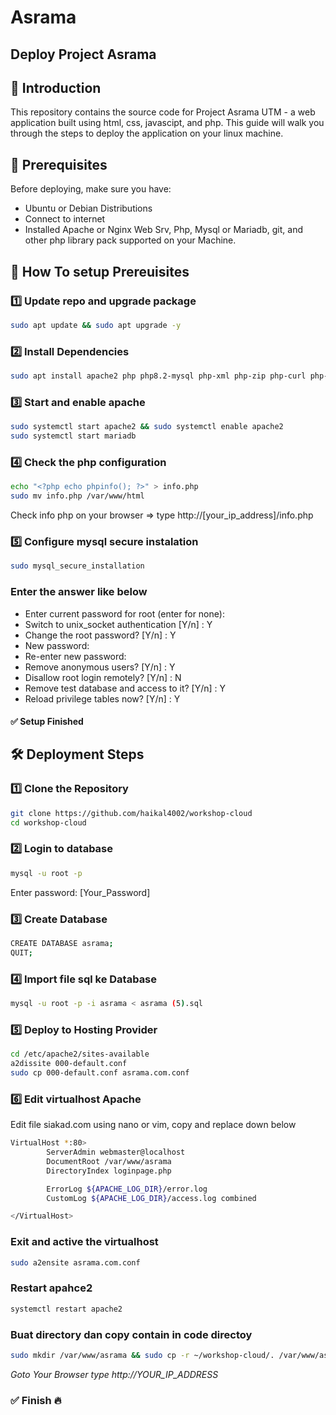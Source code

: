 # Asrama

## Deploy Project Asrama

## 🚀 Introduction
This repository contains the source code for Project Asrama UTM - a web application built using html, css, javascipt, and php. This guide will walk you through the steps to deploy the application on your linux machine.

## 📌 Prerequisites
Before deploying, make sure you have:
- Ubuntu or Debian Distributions
- Connect to internet
- Installed Apache or Nginx  Web Srv, Php, Mysql or Mariadb, git, and other php library pack supported on your Machine.

## 📌 How To setup Prereuisites
### 1️⃣ Update repo and upgrade package
```sh
sudo apt update && sudo apt upgrade -y
```
### 2️⃣ Install Dependencies
```sh
sudo apt install apache2 php php8.2-mysql php-xml php-zip php-curl php-mbstring php-gd mariadb-server git -y
```
### 3️⃣ Start and enable apache
```sh
sudo systemctl start apache2 && sudo systemctl enable apache2
sudo systemctl start mariadb
```

### 4️⃣ Check the php configuration
```sh
echo "<?php echo phpinfo(); ?>" > info.php
sudo mv info.php /var/www/html
```
Check info php on your browser =>  type http://[your_ip_address]/info.php

### 5️⃣ Configure mysql secure instalation
```sh
sudo mysql_secure_installation
```
### Enter the answer like below
- Enter current password for root (enter for none): 
- Switch to unix_socket authentication [Y/n] : Y
- Change the root password? [Y/n] : Y
- New password: 
- Re-enter new password:
- Remove anonymous users? [Y/n] : Y
- Disallow root login remotely? [Y/n] : N
- Remove test database and access to it? [Y/n] : Y
- Reload privilege tables now? [Y/n] : Y

#### ✅ **Setup Finished**


## 🛠 Deployment Steps

### 1️⃣ Clone the Repository
```sh
git clone https://github.com/haikal4002/workshop-cloud
cd workshop-cloud
```

### 2️⃣ Login to database
```sh
mysql -u root -p
```
Enter password: [Your_Password]

### 3️⃣ Create Database
```sh
CREATE DATABASE asrama;
QUIT;
```

### 4️⃣ Import file sql ke Database
```sh
mysql -u root -p -i asrama < asrama (5).sql
```

### 5️⃣ Deploy to Hosting Provider
```sh
cd /etc/apache2/sites-available
a2dissite 000-default.conf
sudo cp 000-default.conf asrama.com.conf
```
### 6️⃣ Edit virtualhost Apache
Edit file siakad.com using nano or vim, copy and replace down below
```sh
VirtualHost *:80>
        ServerAdmin webmaster@localhost
        DocumentRoot /var/www/asrama
        DirectoryIndex loginpage.php

        ErrorLog ${APACHE_LOG_DIR}/error.log
        CustomLog ${APACHE_LOG_DIR}/access.log combined

</VirtualHost>
```
### Exit and active the virtualhost
```sh
sudo a2ensite asrama.com.conf
```
### Restart apahce2
```sh
systemctl restart apache2
```

### Buat directory dan copy contain in code directoy 
```sh
sudo mkdir /var/www/asrama && sudo cp -r ~/workshop-cloud/. /var/www/asrama/ 
```

*Goto Your Browser type http://YOUR_IP_ADDRESS*

### ✅ Finish 🔥
